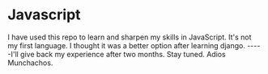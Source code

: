 # Javascript
I have used this repo to learn and sharpen my skills in JavaScript.
It's not my first language.
I thought it was a better option after learning django.
-----I'll  give back my experience after two months. Stay tuned. Adios Munchachos.
